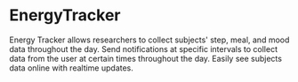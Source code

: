 # EnergyTracker
Energy Tracker allows researchers to collect subjects' step, meal, and mood data throughout the day. 
Send notifications at specific intervals to collect data from the user at certain times throughout the day.
Easily see subjects data online with realtime updates.
